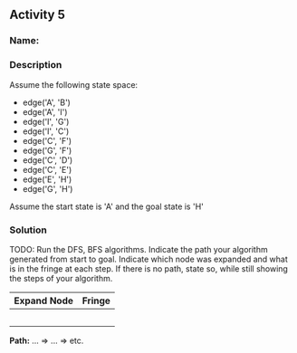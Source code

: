 ## Activity 5

### Name:

### Description

Assume the following state space:

- edge('A', 'B')
- edge('A', 'I')
- edge('I', 'G')
- edge('I', 'C')
- edge('C', 'F')
- edge('G', 'F')
- edge('C', 'D')
- edge('C', 'E')
- edge('E', 'H')
- edge('G', 'H')

Assume the start state is 'A' and the goal state is 'H'

### Solution

TODO: Run the DFS, BFS algorithms. Indicate the path your algorithm generated from start to goal. Indicate which node was expanded and what is in the fringe at each step. If there is no path, state so, while still showing the steps of your algorithm.

| Expand Node | Fringe |
| ------------|------- |
|             |        |
|             |        |
|             |        |
|             |        |
|             |        |
            
            
**Path:** ... => ... => etc.

